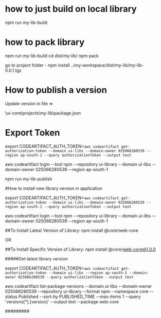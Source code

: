 # how to just build on local library 

npm run my-lib-build


# how to pack library

npm run my-lib-build
cd dist/my-lib/
npm pack

go to project folder - 
npm install ../my-workspace/dist/my-lib/my-lib-0.0.1.tgz


# How to publish a version

Update version in file => 

\ui-core\projects\my-lib\package.json


# Export Token
export CODEARTIFACT_AUTH_TOKEN=`aws codeartifact get-authorization-token --domain ui-libs --domain-owner 025066280539 --region ap-south-1 --query authorizationToken --output text`

aws codeartifact login --tool npm --repository ui-library --domain ui-libs --domain-owner 025066280539 --region ap-south-1


npm run my-lib-publish


#How to install new library version in application 

export CODEARTIFACT_AUTH_TOKEN=`aws codeartifact get-authorization-token --domain ui-libs --domain-owner 025066280539 --region ap-south-1 --query authorizationToken --output text`

aws codeartifact login --tool npm --repository ui-library --domain ui-libs --domain-owner 025066280539 --region ap-south-1

##To Install Latest Version of Library:
npm install  @core/web-core

OR

##To Install Specific Version of Library:
npm install  @core/web-core@1.0.0


#####Get latest library version

export CODEARTIFACT_AUTH_TOKEN=`aws codeartifact get-authorization-token --domain ui-libs --region ap-south-1 --domain-owner 025066280539 --query authorizationToken --output text`

aws codeartifact list-package-versions --domain ui-libs --domain-owner 025066280539 --repository ui-library --format npm --namespace core --status Published --sort-by PUBLISHED_TIME --max-items 1 --query 'versions[*].[version]' --output text --package web-core


#########

